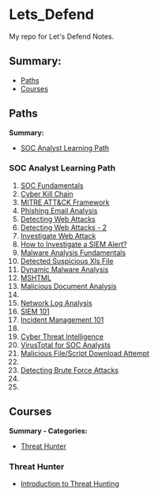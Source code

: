 # Lets_Defend
My repo for Let's Defend Notes.

## Summary:

- [Paths](#paths)
- [Courses](#courses)





## Paths

**Summary:**

- [SOC Analyst Learning Path](#soc-analyst-learning-path)

### SOC Analyst Learning Path

1. [SOC Fundamentals](paths/soc_analyst_learning_path/soc_fundamentals)
1. [Cyber Kill Chain](paths/soc_analyst_learning_path/cyber_kill_chain)
1. [MITRE ATT&CK Framework](paths/soc_analyst_learning_path/mitre_att&ck_framework)
1. [Phishing Email Analysis](paths/soc_analyst_learning_path/phishing_email_analysis)
1. [Detecting Web Attacks](paths/soc_analyst_learning_path/detecting_web_attacks)
1. [Detecting Web Attacks - 2](paths/soc_analyst_learning_path/detecting_web_attacks_2)
1. [Investigate Web Attack](paths/soc_analyst_learning_path/investigate_web_attack)
1. [How to Investigate a SIEM Alert?](paths/soc_analyst_learning_path/how_to_investigate_a_SIEM_alert)
1. [Malware Analysis Fundamentals](paths/soc_analyst_learning_path/malware_analysis_fundamental)
1. [Detected Suspicious Xls File](paths/soc_analyst_learning_path/detected_suspicious_xls_file)
1. [Dynamic Malware Analysis](paths/soc_analyst_learning_path/dynamic_malware_analysis)
1. [MSHTML](paths/soc_analyst_learning_path/mshtml)
1. [Malicious Document Analysis](paths/soc_analyst_learning_path/malicious_document_analysis)
1. 
1. [Network Log Analysis](paths/soc_analyst_learning_path/network_log_analysis)
1. [SIEM 101](paths/soc_analyst_learning_path/siem_101)
1. [Incident Management 101](paths/soc_analyst_learning_path/incident_management_101)
1. 
1. [Cyber Threat Intelligence](paths/soc_analyst_learning_path/cyber_threat_intelligence)
1. [VirusTotal for SOC Analysts](paths/soc_analyst_learning_path/virustotal_for_soc_analysts)
1. [Malicious File/Script Download Attempt](paths/soc_analyst_learning_path/malicious_filescript_download_attempt)
1. 
1. [Detecting Brute Force Attacks](paths/soc_analyst_learning_path/detecting_brute_force_attacks)
1. 
1. 



## Courses

**Summary - Categories:**

- [Threat Hunter](#threat-hunter)

### Threat Hunter

- [Introduction to Threat Hunting](courses/threat_hunter/introduction_to_threat_hunting)

